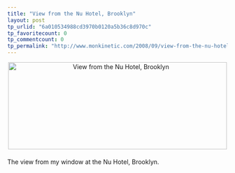 ```yaml
---
title: "View from the Nu Hotel, Brooklyn"
layout: post
tp_urlid: "6a010534988cd3970b0120a5b36c8d970c"
tp_favoritecount: 0
tp_commentcount: 0
tp_permalink: "http://www.monkinetic.com/2008/09/view-from-the-nu-hotel-brooklyn.html"
---
```

<span class="mt-enclosure mt-enclosure-image" style="display: inline;"><img  alt="View from the Nu Hotel, Brooklyn" class="mt-image-center at-xid-6a010534988cd3970b0120a5b36c91970c " height="200" src="http://steveivy.typepad.com/.a/6a010534988cd3970b0120a5b36c91970c-pi" style="text-align: center; display: block; margin: 0 auto 20px;" width="500" /></span>

The view from my window at the Nu Hotel, Brooklyn.
